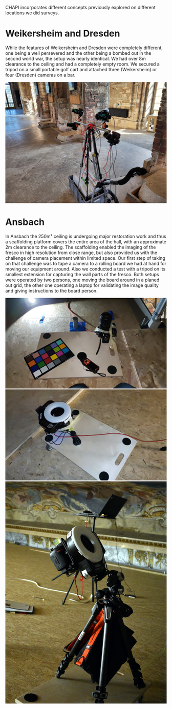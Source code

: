 CHAPI incorporates different concepts previously explored on different locations we did surveys. 




# Weikersheim and Dresden

While the features of Weikersheim and Dresden were completely different, one being a well persevered and the other being a bombed out in the second world war, the setup was nearly identical.
We had over 8m clearance to the ceiling and had a completely empty room.
We secured a tripod on a small portable golf cart and attached three (Weikersheim) or four (Dresden) cameras on a bar.


![Golf cart with four cameras](concept/dresden_photogrammetry.jpg)



# Ansbach

In Ansbach the 250m² ceiling is undergoing major restoration work and thus a scaffolding platform covers the entire area of the hall, with an approximate 2m clearance to the ceiling. 
The scaffolding enabled the imaging of the fresco in high resolution from close range, but also provided us with the challenge of camera placement within limited space.
Our first step of taking on that challenge was to tape a camera to a rolling board we had at hand for moving our equipment around. 
Also we conducted a test with a tripod on its smallest extension for capturing the wall parts of the fresco.
Both setups were operated by two persons, one moving the board around in a planed out grid, the other one operating a laptop for validating the image quality and giving instructions to the board person.

![Rolling board with a camera taped to it](concept/ansbach_rollingboardandtape1.jpg)
![Rolling board with a camera and ring flash taped to it](concept/ansbach_rollingboardandtape2.jpg)
![Rolling board with a tripod taped to it carrying the ring flash with camera](concept/ansbach_rollingboardandtripod.jpg)
